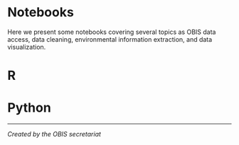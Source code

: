 # Notebooks

Here we present some notebooks covering several topics as OBIS data access, data cleaning, environmental information extraction, and data visualization.

# R



# Python



------
_Created by the OBIS secretariat_